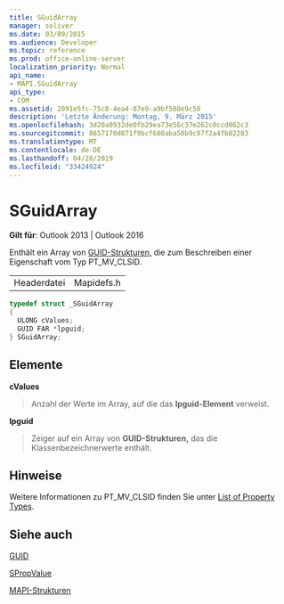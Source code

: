 ```yaml
---
title: SGuidArray
manager: soliver
ms.date: 03/09/2015
ms.audience: Developer
ms.topic: reference
ms.prod: office-online-server
localization_priority: Normal
api_name:
- MAPI.SGuidArray
api_type:
- COM
ms.assetid: 2091e5fc-75c8-4ea4-87e9-a9bf508e9c58
description: 'Letzte Änderung: Montag, 9. März 2015'
ms.openlocfilehash: 3d20a0932de0fb29ea73e56c37e262c0ccd062c3
ms.sourcegitcommit: 8657170d071f9bcf680aba50b9c07f2a4fb82283
ms.translationtype: MT
ms.contentlocale: de-DE
ms.lasthandoff: 04/28/2019
ms.locfileid: "33424924"
---
```

# <a name="sguidarray"></a>SGuidArray

  
  
**Gilt für**: Outlook 2013 | Outlook 2016 
  
Enthält ein Array von [GUID-Strukturen,](guid.md) die zum Beschreiben einer Eigenschaft vom Typ PT_MV_CLSID. 
  
|||
|:-----|:-----|
|Headerdatei  <br/> |Mapidefs.h  <br/> |
   
```cpp
typedef struct _SGuidArray
{
  ULONG cValues;
  GUID FAR *lpguid;
} SGuidArray;

```

## <a name="members"></a>Elemente

 **cValues**
  
> Anzahl der Werte im Array, auf die das **lpguid-Element** verweist. 
    
 **lpguid**
  
> Zeiger auf ein Array von **GUID-Strukturen,** das die Klassenbezeichnerwerte enthält. 
    
## <a name="remarks"></a>Hinweise

Weitere Informationen zu PT_MV_CLSID finden Sie unter [List of Property Types](property-types.md).
  
## <a name="see-also"></a>Siehe auch



[GUID](guid.md)
  
[SPropValue](spropvalue.md)


[MAPI-Strukturen](mapi-structures.md)

